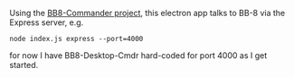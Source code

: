 Using the [BB8-Commander project](https://github.com/mintuz/BB8-Commander), this electron app talks to BB-8 via the Express server, e.g. 

`node index.js express --port=4000`

for now I have BB8-Desktop-Cmdr hard-coded for port 4000 as I get started.

